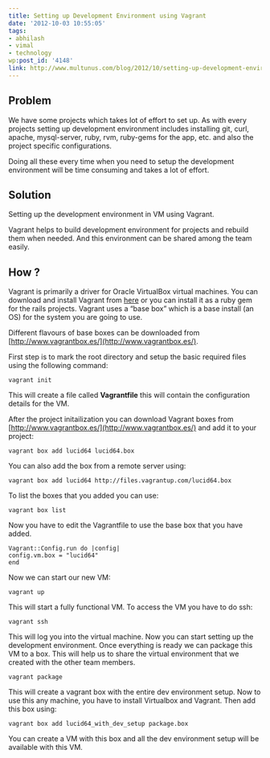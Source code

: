 ```yaml
---
title: Setting up Development Environment using Vagrant
date: '2012-10-03 10:55:05'
tags:
- abhilash
- vimal
- technology
wp:post_id: '4148'
link: http://www.multunus.com/blog/2012/10/setting-up-development-environment-using-vagrant/
---
```


## Problem
We have some projects which takes lot of effort to set up. As with every projects setting up development environment includes installing git, curl, apache, mysql-server, ruby, rvm, ruby-gems for the app, etc. and also the project specific configurations.

Doing all these every time when you need to setup the development environment will be time consuming and takes a lot of effort.

## Solution
Setting up the development environment in VM using Vagrant.

Vagrant helps to build development environment for projects and rebuild them when needed. And this environment can be shared among the team easily.

## How ?
Vagrant is primarily a driver for Oracle VirtualBox virtual machines. You can download and install Vagrant from [here](http://downloads.vagrantup.com/) or you can install it as a ruby gem for the rails projects. Vagrant uses a “base box” which is a base install (an OS) for the system you are going to use.

Different flavours of base boxes can be downloaded from [http://www.vagrantbox.es/](http://www.vagrantbox.es/).

First step is to mark the root directory and setup the basic required files using the following command:

```
vagrant init
```

This will create a file called **Vagrantfile** this will contain the configuration details for the VM.

After the project initailization you can download Vagrant boxes from [http://www.vagrantbox.es/](http://www.vagrantbox.es/) and add it to your project:

```
vagrant box add lucid64 lucid64.box
```

You can also add the box from a remote server using:

```
vagrant box add lucid64 http://files.vagrantup.com/lucid64.box
```

To list the boxes that you added you can use:

```
vagrant box list
```

Now you have to edit the Vagrantfile to use the base box that you have added.

```
Vagrant::Config.run do |config|
config.vm.box = "lucid64" 
end
```

Now we can start our new VM:

```
vagrant up
```

This will start a fully functional VM. To access the VM you have to do ssh:

```
vagrant ssh
```

This will log you into the virtual machine. Now you can start setting up the development environment. Once everything is ready we can package this VM to a box. This will help us to share the virtual environment that we created with the other team members.

```
vagrant package
```

This will create a vagrant box with the entire dev environment setup. Now to use this any machine, you have to install Virtualbox and Vagrant. Then add this box using:

```
vagrant box add lucid64_with_dev_setup package.box
```

You can create a VM with this box and all the dev environment setup will be available with this VM.
